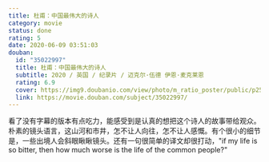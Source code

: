 ```yaml
---
title: 杜甫：中国最伟大的诗人
category: movie
status: done
rating: 5
date: 2020-06-09 03:51:03
douban:
  id: "35022997"
  title: 杜甫：中国最伟大的诗人
  subtitle: 2020 / 英国 / 纪录片 / 迈克尔·伍德 伊恩·麦克莱恩
  rating: 6.9
  cover: https://img9.doubanio.com/view/photo/m_ratio_poster/public/p2599884614.jpg
  link: https://movie.douban.com/subject/35022997/
---
```


看了没有字幕的版本有点吃力，能感受到是认真的想把这个诗人的故事带给观众。朴素的镜头语言，这山河和市井，怎不让人向往，怎不让人感慨。有个很小的细节是，一些出境人会斜眼瞅瞅镜头。还有一句很简单的译文却很打动，"if my life is so bitter,
then how much worse is the life of the common people?"
